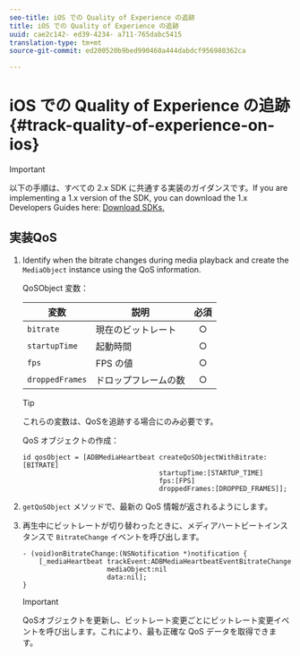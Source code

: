 ```yaml
---
seo-title: iOS での Quality of Experience の追跡
title: iOS での Quality of Experience の追跡
uuid: cae2c142- ed39-4234- a711-765dabc5415
translation-type: tm+mt
source-git-commit: ed200520b9bed990460a444dabdcf956980362ca

---
```



# iOS での Quality of Experience の追跡{#track-quality-of-experience-on-ios}

>[!IMPORTANT]
>
>以下の手順は、すべての 2.x SDK に共通する実装のガイダンスです。If you are implementing a 1.x version of the SDK, you can download the 1.x Developers Guides here: [Download SDKs.](../../sdk-implement/download-sdks.md)

## 実装QoS

1. Identify when the bitrate changes during media playback and create the `MediaObject` instance using the QoS information.

   QoSObject 変数：

   | 変数 | 説明 | 必須 |
   | --- | --- | :---: |
   | `bitrate` | 現在のビットレート | ○ |
   | `startupTime` | 起動時間 | ○ |
   | `fps` | FPS の値 | ○ |
   | `droppedFrames` | ドロップフレームの数 | ○ |

   >[!TIP]
   >
   >これらの変数は、QoSを追跡する場合にのみ必要です。

   QoS オブジェクトの作成：

   ```
   id qosObject = [ADBMediaHeartbeat createQoSObjectWithBitrate:[BITRATE] 
                                     startupTime:[STARTUP_TIME]  
                                     fps:[FPS]  
                                     droppedFrames:[DROPPED_FRAMES]];
   ```

1. `getQoSObject` メソッドで、最新の QoS 情報が返されるようにします。
1. 再生中にビットレートが切り替わったときに、メディアハートビートインスタンスで `BitrateChange` イベントを呼び出します。

   ```
   - (void)onBitrateChange:(NSNotification *)notification { 
       [_mediaHeartbeat trackEvent:ADBMediaHeartbeatEventBitrateChange  
                        mediaObject:nil  
                        data:nil]; 
   }
   ```

   >[!IMPORTANT]
   >
   >QoSオブジェクトを更新し、ビットレート変更ごとにビットレート変更イベントを呼び出します。これにより、最も正確な QoS データを取得できます。

